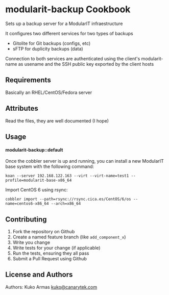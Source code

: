 modularit-backup Cookbook
==========================

Sets up a backup server for a ModularIT infraestructure

It configures two different services for two types of backups

  * Gitolite for Git backups (configs, etc)
  * sFTP for duplicity backups (data)

Connection to both services are authenticated using the client's modularit-name as usename and the SSH public key exported by the client hosts

Requirements
------------

Basically an RHEL/CentOS/Fedora server

Attributes
----------

Read the files, they are well documented (I hope)

Usage
-----

#### modularit-backup::default

Once the cobbler server is up and running, you can install a new ModularIT base system with the following command:

    koan --server 192.168.122.163 --virt --virt-name=test1 --profile=modularit-base-x86_64

Import CentOS 6 using rsync:

    cobbler import --path=rsync://rsync.cica.es/CentOS/6/os --name=centos6-x86_64 --arch=x86_64

Contributing
------------

1. Fork the repository on Github
2. Create a named feature branch (like `add_component_x`)
3. Write you change
4. Write tests for your change (if applicable)
5. Run the tests, ensuring they all pass
6. Submit a Pull Request using Github

License and Authors
-------------------
Authors: Kuko Armas <kuko@canarytek.com>
